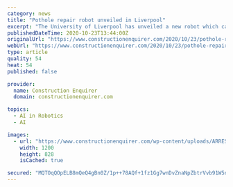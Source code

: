 ```yaml
---
category: news
title: "Pothole repair robot unveiled in Liverpool"
excerpt: "The University of Liverpool has unveiled a new robot which can detect and fix potholes. Researchers at the university have formed a new spin out company called Robotiz3d Ltd to take forward the new road maintenance technology."
publishedDateTime: 2020-10-23T13:44:00Z
originalUrl: "https://www.constructionenquirer.com/2020/10/23/pothole-repair-robot-unveiled-in-liverpool/"
webUrl: "https://www.constructionenquirer.com/2020/10/23/pothole-repair-robot-unveiled-in-liverpool/"
type: article
quality: 54
heat: 54
published: false

provider:
  name: Construction Enquirer
  domain: constructionenquirer.com

topics:
  - AI in Robotics
  - AI

images:
  - url: "https://www.constructionenquirer.com/wp-content/uploads/ARRES_pothole_logo-adjWEB-1200x828.png"
    width: 1200
    height: 828
    isCached: true

secured: "MQTOqQOpELB8mQeQ4gBn0Z/1p++78AQf+1fz1Gg7wnDvZnaNpZbtrVvb91W5ntpkBQ3OuhcTQhSc838W18D92nWgjDptCU3NipwDxvBJUuwz9slB2ZpipaZkjRuLRlyTRAuzMH8bhcfgtI0qHNZO3lLiGbnWlQI3kor3Bh2MhvZRUjZiZ/OedZuFkJAWpRhnp1hGlOASiZz636/sJ4d6z9sZslk3lxT4lWObFT2bNYoThApyXhLv656UPIBpC6OVbDaerOX3HtKQ7qpvccg5rVtu2Z0ZMxQuaxRSQVseCNHpCPokGJwOlE2VFInevCTncKCGqKKAkotDxhwcRNK3H5kcbw70K0Kc4lJZbbo8zDQ=;pmzXzBIeA2qOh381WMO9Vw=="
---
```


